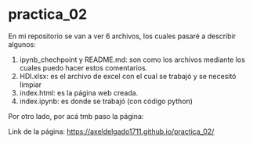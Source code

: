 # practica_02
En mi repositorio se van a ver 6 archivos, los cuales pasaré a describir algunos:
1. ipynb_chechpoint y README.md: son como los archivos mediante los cuales puedo hacer estos comentarios.
2. HDI.xlsx: es el archivo de excel con el cual se trabajó y se necesitó limpiar
3. index.html: es la página web creada.
4. index.ipynb: es donde se trabajó (con código python)
   
Por otro lado, por acá tmb paso la página:

Link de la página: https://axeldelgado1711.github.io/practica_02/